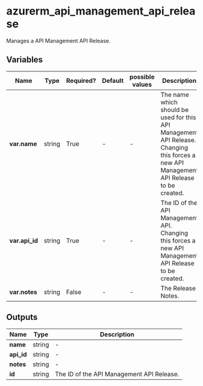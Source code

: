 # azurerm_api_management_api_release

Manages a API Management API Release.

## Variables

| Name | Type | Required? | Default  | possible values | Description |
| ---- | ---- | --------- | -------- | ----------- | ----------- |
| **var.name** | string | True | -  |  -  | The name which should be used for this API Management API Release. Changing this forces a new API Management API Release to be created. | 
| **var.api_id** | string | True | -  |  -  | The ID of the API Management API. Changing this forces a new API Management API Release to be created. | 
| **var.notes** | string | False | -  |  -  | The Release Notes. | 



## Outputs

| Name | Type | Description |
| ---- | ---- | --------- | 
| **name** | string  | - | 
| **api_id** | string  | - | 
| **notes** | string  | - | 
| **id** | string  | The ID of the API Management API Release. | 